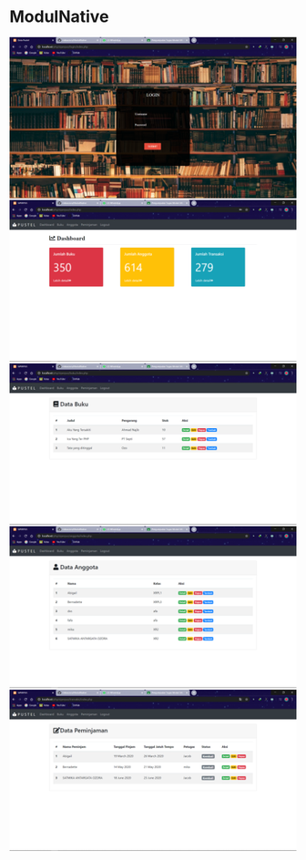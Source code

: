 # ModulNative
![Alt text](https://github.com/mikaozora/ModulNative/blob/master/Screenshot%20(54).png)
![Alt text](https://github.com/mikaozora/ModulNative/blob/master/Screenshot%20(55).png)
![Alt text](https://github.com/mikaozora/ModulNative/blob/master/Screenshot%20(56).png)
![Alt text](https://github.com/mikaozora/ModulNative/blob/master/Screenshot%20(57).png)
![Alt text](https://github.com/mikaozora/ModulNative/blob/master/Screenshot%20(58).png)

